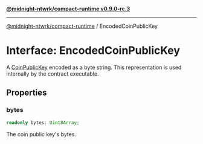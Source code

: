 [**@midnight-ntwrk/compact-runtime v0.9.0-rc.3**](../README.md)

***

[@midnight-ntwrk/compact-runtime](../globals.md) / EncodedCoinPublicKey

# Interface: EncodedCoinPublicKey

A [CoinPublicKey](../type-aliases/CoinPublicKey.md) encoded as a byte string. This representation is used internally by the contract executable.

## Properties

### bytes

```ts
readonly bytes: Uint8Array;
```

The coin public key's bytes.
